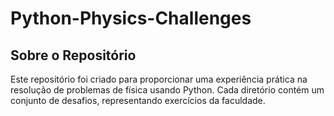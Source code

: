 # Python-Physics-Challenges

## Sobre o Repositório
Este repositório foi criado para proporcionar uma experiência prática na resolução de problemas de física usando Python. Cada diretório contém um conjunto de desafios, representando exercícios da faculdade.
